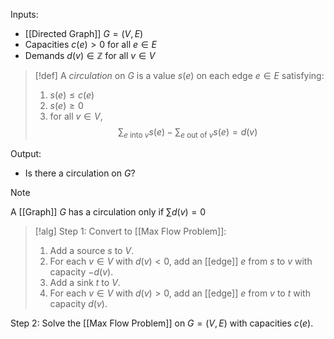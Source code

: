 Inputs:
- [[Directed Graph]] $G=(V,E)$
- Capacities $c(e)>0$ for all $e\in E$
- Demands $d(v)\in \mathbb{Z}$ for all $v\in V$

>[!def]
A *circulation* on $G$ is a value $s(e)$ on each edge $e\in E$ satisfying: 
>1. $s(e)≤c(e)$
>2. $s(e)≥0$
>3. for all $v\in V$, $$\sum_{e \text{ into }v}s(e)-\sum_{e \text{ out of }v}s(e)=d(v)$$

Output:
- Is there a circulation on $G$?

>[!note]
>A [[Graph]] $G$ has a circulation only if $\sum d(v)=0$

>[!alg]
Step 1: Convert to [[Max Flow Problem]]:
>1. Add a source $s$ to $V$. 
>2. For each $v\in V$ with $d(v)<0$, add an [[edge]] $e$ from $s$ to $v$ with capacity $-d(v)$.
>3. Add a sink $t$ to $V$.
>4. For each $v\in V$ with $d(v)>0$, add an [[edge]] $e$ from $v$ to $t$ with capacity $d(v)$.
>
Step 2: Solve the [[Max Flow Problem]] on $G=(V,E)$ with capacities $c(e)$.

